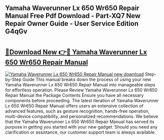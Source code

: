 ## Yamaha Waverunner Lx 650 Wr650 Repair Manual Free Pdf Download - Part-XQ7 New Repair Owner Guide - User Service Edition G4qGv

# <h2><a href="http://bc62291.oget.top/?id=Yamaha+Waverunner+Lx+650+Wr650+Repair+Manual">🔗Download New 👉🔴 Yamaha Waverunner Lx 650 Wr650 Repair Manual</a></h2>

[![Yamaha Waverunner Lx 650 Wr650 Repair Manual new download](https://i.imgur.com/5g1atiW.png)](http://bc62291.oget.top/?id=Yamaha+Waverunner+Lx+650+Wr650+Repair+Manual)
Step-by-Step Guide This manual breaks down the process of using your new Yamaha Waverunner Lx 650 Wr650 Repair Manual into manageable steps for effortless operation. Please Review Yamaha Waverunner Lx 650 Wr650 Repair Manual the Package Contents Ensure you have all necessary components before proceeding. The latest iteration of Yamaha Waverunner Lx 650 Wr650 Repair Manual offers users an extensive collection of advanced features, such as gesture recognition, hands-free operation, multi-device compatibility, and personalized recommendations. We believe that the Yamaha Waverunner Lx 650 Wr650 Repair Manual has served its purpose in getting you started with your new gadget. Should you need any clarification or assistance, our customer support team is always available.
